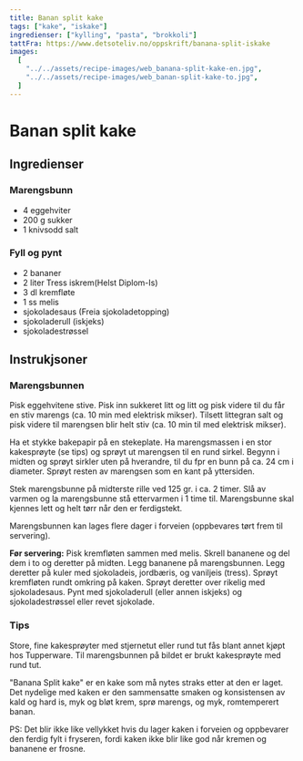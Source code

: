 ```yaml
---
title: Banan split kake
tags: ["kake", "iskake"]
ingredienser: ["kylling", "pasta", "brokkoli"]
tattFra: https://www.detsoteliv.no/oppskrift/banana-split-iskake
images:
  [
    "../../assets/recipe-images/web_banana-split-kake-en.jpg",
    "../../assets/recipe-images/web_banan-split-kake-to.jpg",
  ]
---
```


# Banan split kake

## Ingredienser

### Marengsbunn

- 4 eggehviter
- 200 g sukker
- 1 knivsodd salt

### Fyll og pynt

- 2 bananer
- 2 liter Tress iskrem(Helst Diplom-Is)
- 3 dl kremfløte
- 1 ss melis
- sjokoladesaus (Freia sjokoladetopping)
- sjokoladerull (iskjeks)
- sjokoladestrøssel

## Instrukjsoner

### Marengsbunnen

Pisk eggehvitene stive. Pisk inn sukkeret litt og litt og pisk videre til du får en stiv marengs (ca. 10 min med elektrisk mikser). Tilsett littegran salt og pisk videre til marengsen blir helt stiv (ca. 10 min til med elektrisk mikser).

Ha et stykke bakepapir på en stekeplate. Ha marengsmassen i en stor kakesprøyte (se tips) og sprøyt ut marengsen til en rund sirkel. Begynn i midten og sprøyt sirkler uten på hverandre, til du fpr en bunn på ca. 24 cm i diameter. Sprøyt resten av marengsen som en kant på yttersiden.

Stek marengsbunne på midterste rille ved 125 gr. i ca. 2 timer. Slå av varmen og la marengsbunne stå ettervarmen i 1 time til. Marengsbunne skal kjennes lett og helt tørr når den er ferdigstekt.

Marengsbunnen kan lages flere dager i forveien (oppbevares tørt frem til servering).

**Før servering:** Pisk kremfløten sammen med melis. Skrell bananene og del dem i to og deretter på midten. Legg bananene på marengsbunnen. Legg deretter på kuler med sjokoladeis, jordbæris, og vaniljeis (tress). Sprøyt kremfløten rundt omkring på kaken. Sprøyt deretter over rikelig med sjokoladesaus. Pynt med sjokoladerull (eller annen iskjeks) og sjokoladestrøssel eller revet sjokolade.

### Tips

Store, fine kakesprøyter med stjernetut eller rund tut fås blant annet kjøpt hos Tupperware. Til marengsbunnen på bildet er brukt kakesprøyte med rund tut.

"Banana Split kake" er en kake som må nytes straks etter at den er laget. Det nydelige med kaken er den sammensatte smaken og konsistensen av kald og hard is, myk og bløt krem, sprø marengs, og myk, romtemperert banan.

PS: Det blir ikke like vellykket hvis du lager kaken i forveien og oppbevarer den ferdig fylt i fryseren, fordi kaken ikke blir like god når kremen og bananene er frosne.
